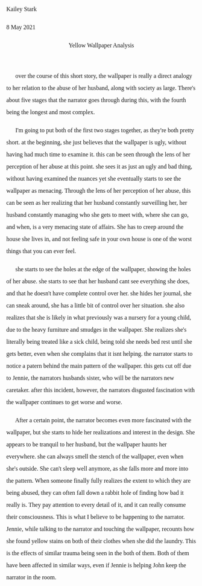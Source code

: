
<p style="line-height: 2; font-family: Times New Roman; font-size:16px">Kailey Stark</p>
<p style="line-height: 2; font-family: Times New Roman; font-size:16px">8 May 2021</p>
<p style="text-align: center; line-height: 2; font-family: Times New Roman; font-size:16px">Yellow Wallpaper Analysis </p>
<!--  -->
<br>
<!--  -->
<!--  -->
<p style="line-height: 2; font-family: Times New Roman; font-size: 16px;">
&nbsp;&nbsp;&nbsp;&nbsp;&nbsp;
over the course of this short story, the wallpaper is really a direct analogy to her relation to the abuse of her husband, along with society as large. There's about five stages that the narrator goes through during this, with the fourth being the longest and most complex.
</p>
<p style="line-height: 2; font-family: Times New Roman; font-size: 16px;">
&nbsp;&nbsp;&nbsp;&nbsp;&nbsp;
I'm going to put both of the first two stages together, as they're both pretty short. at the beginning, she just believes that the wallpaper is ugly, without having had much time to examine it. this can be seen through the lens of her perception of her abuse at this point. she sees it as just an ugly and bad thing, without having examined the nuances yet
<!--  -->
 she eventually starts to see the wallpaper as menacing. Through the lens of her perception of her abuse, this can be seen as her realizing that her husband constantly surveilling her, her husband constantly managing who she gets to meet with, where she can go, and when, is a very menacing state of affairs. She has to creep around the house she lives in, and not feeling safe in your own house is one of the worst things that you can ever feel.
 </p>
 <p style="line-height: 2; font-family: Times New Roman; font-size: 16px;">
 &nbsp;&nbsp;&nbsp;&nbsp;&nbsp;
 she starts to see the holes at the edge of the wallpaper, showing the holes of her abuse. she starts to see that her husband cant see everything she does, and that he doesn't have complete control over her. she hides her journal, she can sneak around, she has a little bit of control over her situation. she also realizes that she is likely in what previously was a nursery for a young child, due to the heavy furniture and smudges in the wallpaper. She realizes she's literally being treated like a sick child, being told she needs bed rest until she gets better, even when she complains that it isnt helping.
<!--  -->
<!--  -->
 the narrator starts to notice a patern behind the main pattern of the wallpaper. this gets cut off due to Jennie, the narrators husbands sister, who will be the narrators new caretaker. after this incident, however, the narrators disgusted fascination with the wallpaper continues to get worse and worse.
 </p>
 <p style="line-height: 2; font-family: Times New Roman; font-size: 16px;">
 &nbsp;&nbsp;&nbsp;&nbsp;&nbsp;
 <!--  -->
 <!--  -->
 After a certain point, the narrator becomes even more fascinated with the wallpaper, but she starts to hide her realizations and interest in the design. She appears to be tranquil to her husband, but the wallpaper haunts her everywhere. she can always smell the stench of the wallpaper, even when she's outside. She can't sleep well anymore, as she falls more and more into the pattern.
 <!--  -->
 When someone finally fully realizes the extent to which they are being abused, they can often fall down a rabbit hole of finding how bad it really is. They pay attention to every detail of it, and it can really consume their consciousness. This is what I believe to be happening to the narrator.
 <!--  -->
 Jennie, while talking to the narrator and touching the wallpaper, recounts how she found yellow stains on both of their clothes when she did the laundry. This is the effects of similar trauma being seen in the both of them. Both of them have been affected in similar ways, even if Jennie is helping John keep the narrator in the room.
